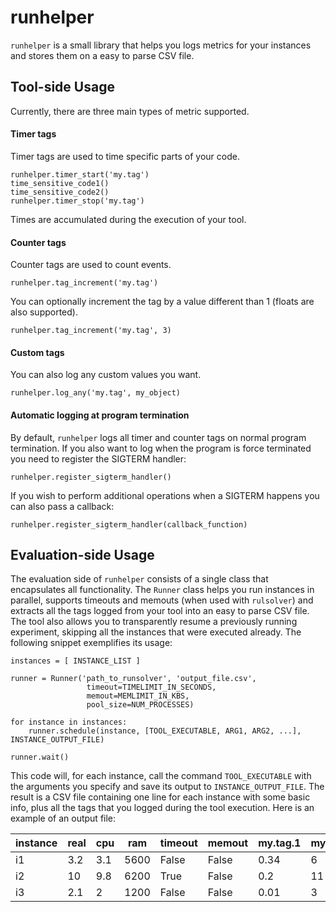 # runhelper

`runhelper` is a small library that helps you logs metrics for your instances and stores them on a easy to parse CSV file.

## Tool-side Usage

Currently, there are three main types of metric supported.

#### Timer tags

Timer tags are used to time specific parts of your code.

```
runhelper.timer_start('my.tag')
time_sensitive_code1()
time_sensitive_code2()
runhelper.timer_stop('my.tag')
```

Times are accumulated during the execution of your tool.

#### Counter tags

Counter tags are used to count events.

```
runhelper.tag_increment('my.tag')
```

You can optionally increment the tag by a value different than 1 (floats are also supported).

```
runhelper.tag_increment('my.tag', 3)
```

#### Custom tags

You can also log any custom values you want.

```
runhelper.log_any('my.tag', my_object)
```

#### Automatic logging at program termination

By default, `runhelper` logs all timer and counter tags on normal program termination. If you also want to log when the program is force terminated you need to register the SIGTERM handler:

```
runhelper.register_sigterm_handler()
```

If you wish to perform additional operations when a SIGTERM happens you can also pass a callback:

```
runhelper.register_sigterm_handler(callback_function)
```

## Evaluation-side Usage

The evaluation side of `runhelper` consists of a single class that encapsulates all functionality. The `Runner` class helps you run instances in parallel, supports timeouts and memouts (when used with `rulsolver`) and extracts all the tags logged from your tool into an easy to parse CSV file. The tool also allows you to transparently resume a previously running experiment, skipping all the instances that were executed already. The following snippet exemplifies its usage:

```
instances = [ INSTANCE_LIST ]

runner = Runner('path_to_runsolver', 'output_file.csv',
                 timeout=TIMELIMIT_IN_SECONDS,
                 memout=MEMLIMIT_IN_KBS,
                 pool_size=NUM_PROCESSES)
                 
for instance in instances:
    runner.schedule(instance, [TOOL_EXECUTABLE, ARG1, ARG2, ...], INSTANCE_OUTPUT_FILE)
    
runner.wait()
```

This code will, for each instance, call the command `TOOL_EXECUTABLE` with the arguments you specify and save its output to `INSTANCE_OUTPUT_FILE`. The result is a CSV file containing one line for each instance with some basic info, plus all the tags that you logged during the tool execution. Here is an example of an output file:

| instance | real | cpu | ram  | timeout | memout | my.tag.1 | my.tag.2 |
|----------|------|-----|------|---------|--------|----------|----------|
| i1       | 3.2  | 3.1 | 5600 | False   | False  | 0.34     | 6        |
| i2       | 10   | 9.8 | 6200 | True    | False  | 0.2      | 11       |
| i3       | 2.1  | 2   | 1200 | False   | False  | 0.01     | 3        |